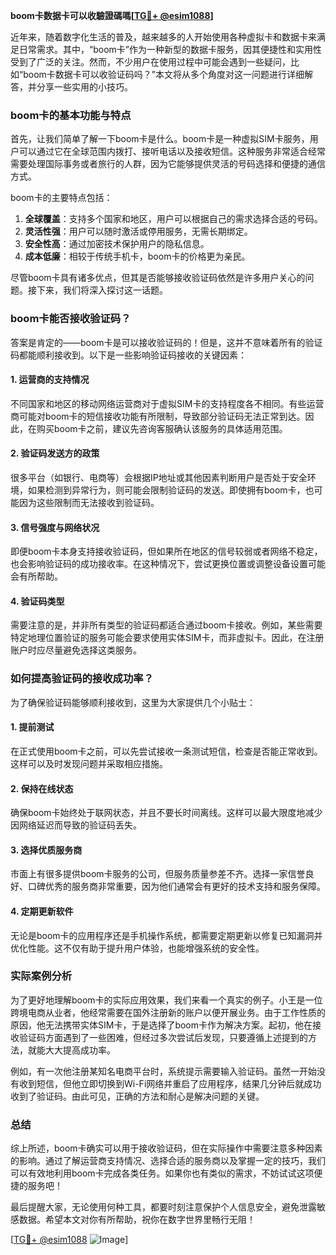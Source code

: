 **boom卡数据卡可以收驗證碼嗎[[TG💪+ @esim1088](https://t.me/s/esim1088)]**

近年来，随着数字化生活的普及，越来越多的人开始使用各种虚拟卡和数据卡来满足日常需求。其中，“boom卡”作为一种新型的数据卡服务，因其便捷性和实用性受到了广泛的关注。然而，不少用户在使用过程中可能会遇到一些疑问，比如“boom卡数据卡可以收验证码吗？”本文将从多个角度对这一问题进行详细解答，并分享一些实用的小技巧。

### boom卡的基本功能与特点

首先，让我们简单了解一下boom卡是什么。boom卡是一种虚拟SIM卡服务，用户可以通过它在全球范围内拨打、接听电话以及接收短信。这种服务非常适合经常需要处理国际事务或者旅行的人群，因为它能够提供灵活的号码选择和便捷的通信方式。

boom卡的主要特点包括：
1. **全球覆盖**：支持多个国家和地区，用户可以根据自己的需求选择合适的号码。
2. **灵活性强**：用户可以随时激活或停用服务，无需长期绑定。
3. **安全性高**：通过加密技术保护用户的隐私信息。
4. **成本低廉**：相较于传统手机卡，boom卡的价格更为亲民。

尽管boom卡具有诸多优点，但其是否能够接收验证码依然是许多用户关心的问题。接下来，我们将深入探讨这一话题。

### boom卡能否接收验证码？

答案是肯定的——boom卡是可以接收验证码的！但是，这并不意味着所有的验证码都能顺利接收到。以下是一些影响验证码接收的关键因素：

#### 1. **运营商的支持情况**
   不同国家和地区的移动网络运营商对于虚拟SIM卡的支持程度各不相同。有些运营商可能对boom卡的短信接收功能有所限制，导致部分验证码无法正常到达。因此，在购买boom卡之前，建议先咨询客服确认该服务的具体适用范围。

#### 2. **验证码发送方的政策**
   很多平台（如银行、电商等）会根据IP地址或其他因素判断用户是否处于安全环境，如果检测到异常行为，则可能会限制验证码的发送。即使拥有boom卡，也可能因为这些限制而无法接收到验证码。

#### 3. **信号强度与网络状况**
   即便boom卡本身支持接收验证码，但如果所在地区的信号较弱或者网络不稳定，也会影响验证码的成功接收率。在这种情况下，尝试更换位置或调整设备设置可能会有所帮助。

#### 4. **验证码类型**
   需要注意的是，并非所有类型的验证码都适合通过boom卡接收。例如，某些需要特定地理位置验证的服务可能会要求使用实体SIM卡，而非虚拟卡。因此，在注册账户时应尽量避免选择这类服务。

### 如何提高验证码的接收成功率？

为了确保验证码能够顺利接收到，这里为大家提供几个小贴士：

#### 1. **提前测试**
   在正式使用boom卡之前，可以先尝试接收一条测试短信，检查是否能正常收到。这样可以及时发现问题并采取相应措施。

#### 2. **保持在线状态**
   确保boom卡始终处于联网状态，并且不要长时间离线。这样可以最大限度地减少因网络延迟而导致的验证码丢失。

#### 3. **选择优质服务商**
   市面上有很多提供boom卡服务的公司，但服务质量参差不齐。选择一家信誉良好、口碑优秀的服务商非常重要，因为他们通常会有更好的技术支持和服务保障。

#### 4. **定期更新软件**
   无论是boom卡的应用程序还是手机操作系统，都需要定期更新以修复已知漏洞并优化性能。这不仅有助于提升用户体验，也能增强系统的安全性。

### 实际案例分析

为了更好地理解boom卡的实际应用效果，我们来看一个真实的例子。小王是一位跨境电商从业者，他经常需要在国外注册新的账户以便开展业务。由于工作性质的原因，他无法携带实体SIM卡，于是选择了boom卡作为解决方案。起初，他在接收验证码方面遇到了一些困难，但经过多次尝试后发现，只要遵循上述提到的方法，就能大大提高成功率。

例如，有一次他注册某知名电商平台时，系统提示需要输入验证码。虽然一开始没有收到短信，但他立即切换到Wi-Fi网络并重启了应用程序，结果几分钟后就成功收到了验证码。由此可见，正确的方法和耐心是解决问题的关键。

### 总结

综上所述，boom卡确实可以用于接收验证码，但在实际操作中需要注意多种因素的影响。通过了解运营商支持情况、选择合适的服务商以及掌握一定的技巧，我们可以有效地利用boom卡完成各类任务。如果你也有类似的需求，不妨试试这项便捷的服务吧！

最后提醒大家，无论使用何种工具，都要时刻注意保护个人信息安全，避免泄露敏感数据。希望本文对你有所帮助，祝你在数字世界里畅行无阻！

[[TG💪+ @esim1088](https://t.me/s/esim1088) ![Image](https://i.postimg.cc/4NQfJmqS/Snipaste-2025-05-13-00-14-12.png)]